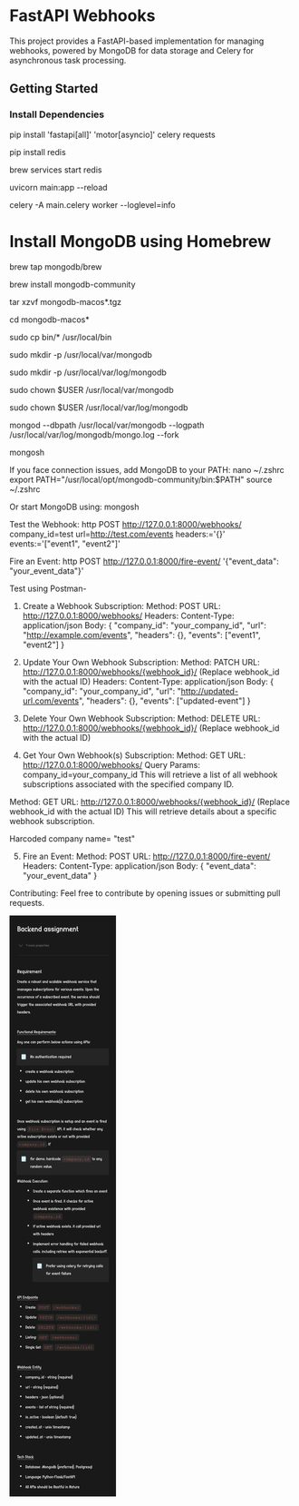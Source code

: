 # FastAPI Webhooks

This project provides a FastAPI-based implementation for managing webhooks, powered by MongoDB for data storage and Celery for asynchronous task processing.

## Getting Started

### Install Dependencies

pip install 'fastapi[all]' 'motor[asyncio]' celery requests

pip install redis

brew services start redis

uvicorn main:app --reload

celery -A main.celery worker --loglevel=info

# Install MongoDB using Homebrew
brew tap mongodb/brew

brew install mongodb-community

tar xzvf mongodb-macos*.tgz

cd mongodb-macos*

sudo cp bin/* /usr/local/bin

sudo mkdir -p /usr/local/var/mongodb

sudo mkdir -p /usr/local/var/log/mongodb

sudo chown $USER /usr/local/var/mongodb

sudo chown $USER /usr/local/var/log/mongodb

mongod --dbpath /usr/local/var/mongodb --logpath /usr/local/var/log/mongodb/mongo.log --fork

mongosh

If you face connection issues, add MongoDB to your PATH:
nano ~/.zshrc
export PATH="/usr/local/opt/mongodb-community/bin:$PATH"
source ~/.zshrc

Or start MongoDB using:
mongosh

Test the Webhook:
http POST http://127.0.0.1:8000/webhooks/ company_id=test url=http://test.com/events headers:='{}' events:='["event1", "event2"]'

Fire an Event:
http POST http://127.0.0.1:8000/fire-event/ '{"event_data": "your_event_data"}'

Test using Postman-

1. Create a Webhook Subscription:
Method: POST
URL: http://127.0.0.1:8000/webhooks/
Headers: Content-Type: application/json
Body:
{
  "company_id": "your_company_id",
  "url": "http://example.com/events",
  "headers": {},
  "events": ["event1", "event2"]
}

2. Update Your Own Webhook Subscription:
Method: PATCH
URL: http://127.0.0.1:8000/webhooks/{webhook_id}/ (Replace webhook_id with the actual ID)
Headers: Content-Type: application/json
Body:
{
  "company_id": "your_company_id",
  "url": "http://updated-url.com/events",
  "headers": {},
  "events": ["updated-event"]
}

3. Delete Your Own Webhook Subscription:
Method: DELETE
URL: http://127.0.0.1:8000/webhooks/{webhook_id}/ (Replace webhook_id with the actual ID)

4. Get Your Own Webhook(s) Subscription:
Method: GET
URL: http://127.0.0.1:8000/webhooks/
Query Params: company_id=your_company_id
This will retrieve a list of all webhook subscriptions associated with the specified company ID.

Method: GET
URL: http://127.0.0.1:8000/webhooks/{webhook_id}/ (Replace webhook_id with the actual ID)
This will retrieve details about a specific webhook subscription.

Harcoded company name= "test"

5. Fire an Event:
Method: POST
URL: http://127.0.0.1:8000/fire-event/
Headers: Content-Type: application/json
Body:
{
  "event_data": "your_event_data"
}

Contributing:
Feel free to contribute by opening issues or submitting pull requests.

![Alt Text](assignment.jpeg)
